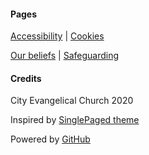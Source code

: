 <div class="row features">
  <div class="col s12 m6 feature">
    <h4> Pages </h4>
    <p class="feature-description"><a href="{{ '/privacy' | relative_url }}>Privacy</a> | <a href="/accessibility/">Accessibility</a> | <a href="/cookies/">Cookies</a></p>
    <p class="feature-description"><a href="/we-believe/">Our beliefs</a> | <a href="/safeguarding/">Safeguarding</a></p>
  </div>
  <div class="col s12 m6 feature">
    <h4> Credits </h4>
    <p class="feature-description"><i class="fa fa-copyright" aria-hidden="true" style="color:white"></i> City Evangelical Church 2020</p>
    <p class="feature-description">Inspired by <a href="https://github.com/t413/SinglePaged" target="_blank">SinglePaged theme</a></p>
    <p class="feature-description">Powered by <a href="https://www.github.com" target="_blank">GitHub <i class="fa fa-github" aria-hidden="true" style="color:white"></i></a></p>
  </div> 
</div>
